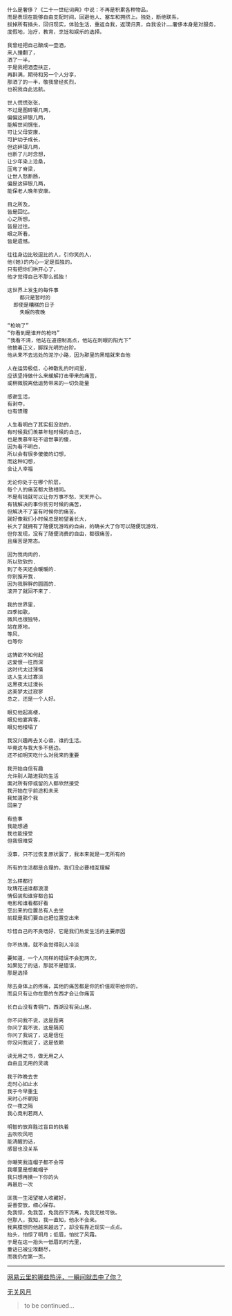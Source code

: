 ```
什么是奢侈？《二十一世纪词典》中说：不再是积累各种物品，
而是表现在能够自由支配时间，回避他人、塞车和拥挤上。独处，断绝联系，
拔掉所有插头，回归现实，体验生活，重返自我，返璞归真，自我设计……奢侈本身是对服务，
度假地，治疗，教育，烹饪和娱乐的选择。
```

```
我曾经把自己酿成一壶酒，
来人撞翻了，
洒了一半，
于是我把酒壶扶正，
再斟满，期待和另一个人分享，
那洒了的一半，敬我曾经炙烈，
也祝我自此远航。
```

```
世人慌慌张张，
不过是图碎银几两，
偏偏这碎银几两，
能解世间惆怅，
可让父母安康，
可护幼子成长，
但这碎银几两，
也断了儿时念想，
让少年染上沧桑，
压弯了脊梁，
让世人愁断肠，
偏是这碎银几两，
能保老人晚年安康。
```

```
目之所及，
皆是回忆。
心之所想，
皆是过往。
眼之所看，
皆是遗憾。
```

```
往往身边比较逗比的人，引你笑的人，
他(她)的内心一定是孤独的，
只有把你们哄开心了，
他才觉得自己不那么孤独！
```

```
这世界上发生的每件事
    都只是暂时的
  即使是糟糕的日子
    失眠的夜晚
```

```
“枪响了”
“你看到是谁开的枪吗”
“我看不清，他站在道德制高点，他站在刺眼的阳光下”
他披着正义，脚踩光明的台阶。
他从来不去远处的泥泞小路，因为那里的黑暗就来自他

```

```
人在运势极低，心神散乱的时间里，
应该坚持做什么来缓解打击带来的痛苦，
或稍微脱离低运势带来的一切负能量

```

```
感谢生活，
有剥夺，
也有馈赠
```

```
人生看明白了其实挺没劲的，
有时候我们羡慕年轻时候的自己，
也是羡慕年轻不谙世事的傻，
因为看不明白，
所以会有很多傻傻的幻想，
而这种幻想，
会让人幸福
```

```
无论你处于在哪个阶层，
每个人的痛苦都大致相同。
不是有钱就可以让你万事不愁，天天开心。
有钱解决的事你贫穷时候的痛苦，
但解决不了富有时候你的痛苦。
就好像我们小时候总是盼望着长大，
长大了就拥有了随便玩游戏的自由，的确长大了你可以随便玩游戏，
但你发现，没有了随便消费的自由，都很痛苦，
且痛苦是常态。
```

```
因为我肉肉的.
所以软软的.
到了冬天还会暖暖的.
你别推开我.
因为我胖胖的圆圆的.
滚开了就回不来了.

```
```
我的世界里，
四季如歌，
微风也很独特，
站在原地，
等风，
也等你

```



```
这情欲不知何起
这爱恨一往而深
这时代太过薄情
这人生太过寡淡
这黑夜太过漫长
这美梦太过寂寥
总之，还是一个人好。

```

```
眼见他起高楼，
眼见他宴宾客，
眼见他楼塌了

```

```
我没兴趣再去关心谁，谁的生活。
毕竟这与我大多不搭边。
还不如明天吃什么对我来的重要
```

```
我开始自信有趣
允许别人踏进我的生活
面对所有停或留的人都欣然接受
我开始在乎前途和未来
我知道那个我
回来了
```

```
有些事
我能想通
我也能接受
但我很难受
```

```
没事，只不过恢复原状罢了，我本来就是一无所有的
```

```
所有的生活都是合理的，我们没必要相互理解
```

```
怎么样都行
玫瑰花送谁都浪漫
情侣装和谁穿都合拍
电影和谁看都好看
空出来的位置总有人去坐
前提是我们要自己把位置空出来
```

```
珍惜自己的不良嗜好，它是我们热爱生活的主要原因
```

```
你不热情，就不会觉得别人冷淡
```

```
要知道，一个人同样的错误不会犯两次，
如果犯了的话，那就不是错误，
那是选择
```

```
除去身体上的疼痛，其他的痛苦都是你的价值观带给你的，
而且只有让你在意的东西才会让你痛苦
```

```
长白山没有青铜门，西湖没有吴山居。
```

```
你不问我不说，这是距离
你问了我不说，这是隔阂
你问了我说了，这是信任
你没问我说了，这是依赖
```

```
读无用之书，做无用之人
自由且无用的灵魂
```

```
我于昨晚去世
走时心如止水
我于今早重生
来时心怀朝阳
仅一夜之隔
我心竟判若两人
```

```
明智的放弃胜过盲目的执着
去吹吹风吧
能清醒的话，
感冒也没关系
```

```
你嘲笑我连帽子都不会带
我哪里是想戴帽子
我只想再摸一下你的头
再最后一次
```

```
匡我一生渴望被人收藏好，
妥善安放，细心保存。
免我惊，免我苦，免我四下流离，免我无枝可依。
但那人，我知，我一直知，他永不会来。
我离臆想的他越来越远了，却没有靠近现实一点点。
抬头，怕惊了明月；低眉，怕扰了风霜。
于是在这一抬头一低眉的时光里，
童话已被尘埃翻尽，
而我仍在第一页。
```
---
[网易云里的哪些热评，一瞬间就击中了你？](https://www.zhihu.com/question/359026457/answer/1349876586)

[无关风月](https://www.zhihu.com/question/388162071/answer/1619077321)

> to be continued...